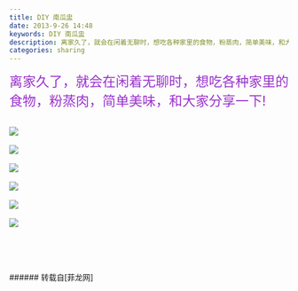 ```yaml
---
title: DIY 南瓜盅
date: 2013-9-26 14:48
keywords: DIY 南瓜盅
description: 离家久了，就会在闲着无聊时，想吃各种家里的食物，粉蒸肉，简单美味，和大家分享一下!
categories: sharing
---
```

<td class="t_f" id="postmessage_54471">

<font size="5"><font color="#9932cc">离家久了，就会在闲着无聊时，想吃各种家里的食物，</font></font><font size="5"><font color="#9932cc">粉蒸肉，简单美味，和大家分享一下!</font></font><br/>
<br/>

<img aid="21591" data-cf-modified-d4704ca2540afc956d5807ef-="" file="data/attachment/forum/201309/26/144620c0snjqdddhgrn0zd.jpg.thumb.jpg" id="aimg_21591" inpost="1" onclick="" onmouseover="" src="http://www.flw.ph/data/attachment/forum/201309/26/144620c0snjqdddhgrn0zd.jpg" style="cursor:pointer" zoomfile="data/attachment/forum/201309/26/144620c0snjqdddhgrn0zd.jpg"/>


<br/>
<br/>

<img aid="21590" data-cf-modified-d4704ca2540afc956d5807ef-="" file="data/attachment/forum/201309/26/144609dxkz5s0rlsu5tc69.jpg.thumb.jpg" id="aimg_21590" inpost="1" onclick="" onmouseover="" src="http://www.flw.ph/data/attachment/forum/201309/26/144609dxkz5s0rlsu5tc69.jpg" style="cursor:pointer" zoomfile="data/attachment/forum/201309/26/144609dxkz5s0rlsu5tc69.jpg"/>


<br/>
<br/>

<img aid="21592" data-cf-modified-d4704ca2540afc956d5807ef-="" file="data/attachment/forum/201309/26/144640tyoj2828z42mddaw.jpg.thumb.jpg" id="aimg_21592" inpost="1" onclick="" onmouseover="" src="http://www.flw.ph/data/attachment/forum/201309/26/144640tyoj2828z42mddaw.jpg" style="cursor:pointer" zoomfile="data/attachment/forum/201309/26/144640tyoj2828z42mddaw.jpg"/>


<br/>
<br/>

<img aid="21593" data-cf-modified-d4704ca2540afc956d5807ef-="" file="data/attachment/forum/201309/26/144701uzko53dk4e4dfi34.jpg.thumb.jpg" id="aimg_21593" inpost="1" onclick="" onmouseover="" src="http://www.flw.ph/data/attachment/forum/201309/26/144701uzko53dk4e4dfi34.jpg" style="cursor:pointer" zoomfile="data/attachment/forum/201309/26/144701uzko53dk4e4dfi34.jpg"/>


<br/>
<br/>

<img aid="21594" data-cf-modified-d4704ca2540afc956d5807ef-="" file="data/attachment/forum/201309/26/144722mzkiu3ybe1arueq1.jpg.thumb.jpg" id="aimg_21594" inpost="1" onclick="" onmouseover="" src="http://www.flw.ph/data/attachment/forum/201309/26/144722mzkiu3ybe1arueq1.jpg" style="cursor:pointer" zoomfile="data/attachment/forum/201309/26/144722mzkiu3ybe1arueq1.jpg"/>


<br/>
<br/>

<img aid="21595" data-cf-modified-d4704ca2540afc956d5807ef-="" file="data/attachment/forum/201309/26/144745eziqlnxvseqe3nlx.jpg.thumb.jpg" id="aimg_21595" inpost="1" onclick="" onmouseover="" src="http://www.flw.ph/data/attachment/forum/201309/26/144745eziqlnxvseqe3nlx.jpg" style="cursor:pointer" zoomfile="data/attachment/forum/201309/26/144745eziqlnxvseqe3nlx.jpg"/>


<br/>
<br/>
<br/>
<font size="5"><font color="#9932cc"><br/>
</font></font><br/>
</td>
###### 转载自[菲龙网]